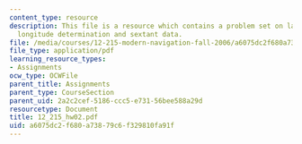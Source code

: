 ```yaml
---
content_type: resource
description: This file is a resource which contains a problem set on latitude and
  longitude determination and sextant data.
file: /media/courses/12-215-modern-navigation-fall-2006/a6075dc2f680a73879c6f329810fa91f_12_215_hw02.pdf
file_type: application/pdf
learning_resource_types:
- Assignments
ocw_type: OCWFile
parent_title: Assignments
parent_type: CourseSection
parent_uid: 2a2c2cef-5186-ccc5-e731-56bee588a29d
resourcetype: Document
title: 12_215_hw02.pdf
uid: a6075dc2-f680-a738-79c6-f329810fa91f
---
```

